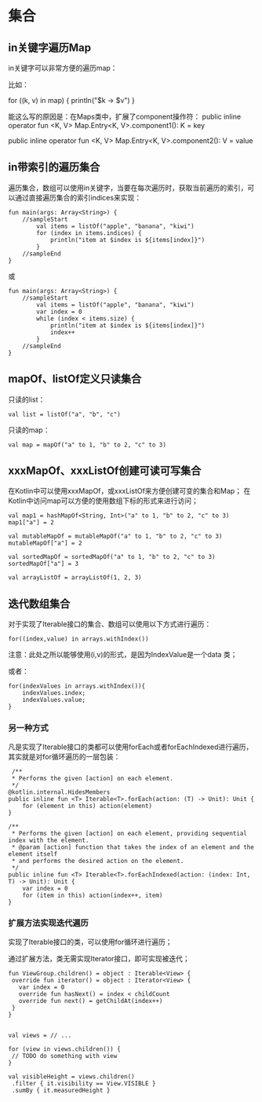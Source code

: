 # 集合

## in关键字遍历Map

  in关键字可以非常方便的遍历map：

比如：

 for ((k, v) in map) {
     println("$k -> $v")
 }

能这么写的原因是：在Maps类中，扩展了component操作符：
public inline operator fun <K, V> Map.Entry<K, V>.component1(): K = key

public inline operator fun <K, V> Map.Entry<K, V>.component2(): V = value


## in带索引的遍历集合

遍历集合，数组可以使用in关键字，当要在每次遍历时，获取当前遍历的索引，可以通过直接遍历集合的索引indices来实现：

    fun main(args: Array<String>) {
        //sampleStart
            val items = listOf("apple", "banana", "kiwi")
            for (index in items.indices) {
                println("item at $index is ${items[index]}")
            }
        //sampleEnd
    }
    
 或
 
    fun main(args: Array<String>) {
        //sampleStart
            val items = listOf("apple", "banana", "kiwi")
            var index = 0
            while (index < items.size) {
                println("item at $index is ${items[index]}")
                index++
            }
        //sampleEnd
    }

## mapOf、listOf定义只读集合

只读的list：

    val list = listOf("a", "b", "c")

只读的map：

    val map = mapOf("a" to 1, "b" to 2, "c" to 3)

## xxxMapOf、xxxListOf创建可读可写集合

在Kotlin中可以使用xxxMapOf，或xxxListOf来方便创建可变的集合和Map；
在Kotlin中访问map可以方便的使用数组下标的形式来进行访问；

    val map1 = hashMapOf<String, Int>("a" to 1, "b" to 2, "c" to 3)
    map1["a"] = 2

    val mutableMapOf = mutableMapOf("a" to 1, "b" to 2, "c" to 3)
    mutableMapOf["a"] = 2

    val sortedMapOf = sortedMapOf("a" to 1, "b" to 2, "c" to 3)
    sortedMapOf["a"] = 3

    val arrayListOf = arrayListOf(1, 2, 3)
    
    
 ## 迭代数组集合
 
 对于实现了Iterable接口的集合、数组可以使用以下方式进行遍历：
 
    for((index,value) in arrays.withIndex())
    
注意：此处之所以能够使用(i,v)的形式，是因为IndexValue是一个data 类；

或者：

    for(indexValues in arrays.withIndex()){
    	indexValues.index;
    	indexValues.value;
    }
    
### 另一种方式

 凡是实现了Iterable接口的类都可以使用forEach或者forEachIndexed进行遍历，其实就是对for循环遍历的一层包装：
 
     /**
     * Performs the given [action] on each element.
     */
    @kotlin.internal.HidesMembers
    public inline fun <T> Iterable<T>.forEach(action: (T) -> Unit): Unit {
        for (element in this) action(element)
    }
    
    /**
     * Performs the given [action] on each element, providing sequential index with the element.
     * @param [action] function that takes the index of an element and the element itself
     * and performs the desired action on the element.
     */
    public inline fun <T> Iterable<T>.forEachIndexed(action: (index: Int, T) -> Unit): Unit {
        var index = 0
        for (item in this) action(index++, item)
    }
    
    
    
### 扩展方法实现迭代遍历

 实现了Iterable接口的类，可以使用for循环进行遍历；
 
 通过扩展方法，类无需实现Iterator接口，即可实现被迭代；
 
    fun ViewGroup.children() = object : Iterable<View> {
     override fun iterator() = object : Iterator<View> {
       var index = 0
       override fun hasNext() = index < childCount
       override fun next() = getChildAt(index++)
     }
    }


    val views = // ...
    
    for (view in views.children()) {
     // TODO do something with view
    }
    
    val visibleHeight = views.children()
     .filter { it.visibility == View.VISIBLE }
     .sumBy { it.measuredHeight }
    
